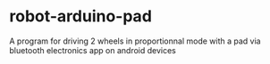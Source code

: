 # robot-arduino-pad
A program for driving 2 wheels in proportionnal mode with a pad via bluetooth electronics app on android devices
